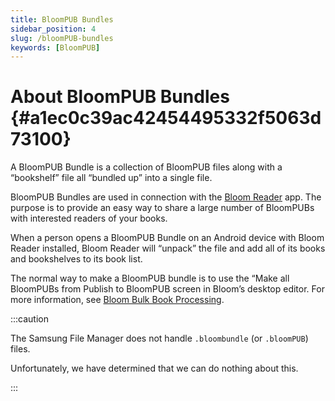 ```yaml
---
title: BloomPUB Bundles
sidebar_position: 4
slug: /bloomPUB-bundles
keywords: [BloomPUB]
---
```




# About BloomPUB Bundles {#a1ec0c39ac42454495332f5063d73100}


A BloomPUB Bundle is a collection of BloomPUB files along with a “bookshelf” file all “bundled up” into a single file. 


BloomPUB Bundles are used in connection with the [Bloom Reader](https://bloomlibrary.org/page/create/bloom-reader) app. The purpose is to provide an easy way to share a large number of BloomPUBs with interested readers of your books. 


When a person opens a BloomPUB Bundle on an Android device with Bloom Reader installed, Bloom Reader will “unpack” the file and add all of its books and bookshelves to its book list.


The normal way to make a BloomPUB bundle is to use the “Make all BloomPUBs from Publish to BloomPUB screen in Bloom’s desktop editor. For more information, see [Bloom Bulk Book Processing](/bloom-bookshelves).


:::caution

The Samsung File Manager does not handle `.bloombundle` (or `.bloomPUB`) files. 

Unfortunately, we have determined that we can do nothing about this.

:::



